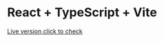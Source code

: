 # React + TypeScript + Vite

[Live version,click to check]([https://pages.github.com/](https://random-quote-rho.vercel.app/)https://random-quote-rho.vercel.app/)
